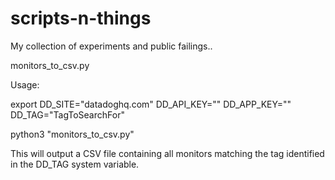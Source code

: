 # scripts-n-things
My collection of experiments and public failings..

monitors_to_csv.py

Usage:

export DD_SITE="datadoghq.com" DD_API_KEY="<API-KEY>" DD_APP_KEY="<APP-KEY>" DD_TAG="TagToSearchFor"

python3 "monitors_to_csv.py"
  
This will output a CSV file containing all monitors matching the tag identified in the DD_TAG system variable.
